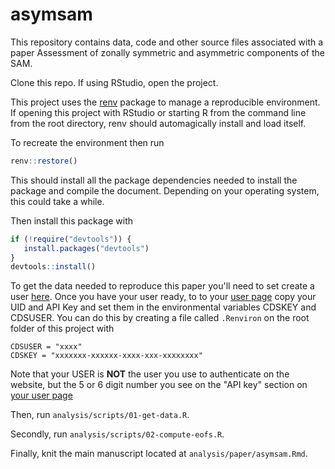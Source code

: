 # asymsam

This repository contains data, code and other source files associated with a paper Assessment of zonally symmetric and asymmetric components of the SAM. 

Clone this repo. If using RStudio, open the project. 

This project uses the [renv](https://rstudio.github.io/renv/) package to manage a reproducible environment. If opening this project with RStudio or starting R from the command line from the root directory, renv should automagically install and load itself. 

To recreate the environment then run

```r
renv::restore()
```

This should install all the package dependencies needed to install the package and compile the document. Depending on your operating system, this could take a while. 

Then install this package with

```r
if (!require("devtools")) {
   install.packages("devtools")
}
devtools::install()
```

To get the data needed to reproduce this paper you'll need to set create a user [here](https://cds.climate.copernicus.eu/user/register?destination=/). Once you have your user ready, to to your [user page](https://cds.climate.copernicus.eu/user/) copy your UID and API Key and set them in the environmental variables CDSKEY and CDSUSER. You can do this by creating a file called `.Renviron` on the root folder of this project with 

```
CDSUSER = "xxxx"
CDSKEY = "xxxxxxx-xxxxxx-xxxx-xxx-xxxxxxxx"
```

Note that your USER is **NOT** the user you use to authenticate on the website, but the 5 or 6 digit number you see on the "API key" section on [your user page](https://cds.climate.copernicus.eu/user/)

Then, run `analysis/scripts/01-get-data.R`.

Secondly, run `analysis/scripts/02-compute-eofs.R`. 

Finally, knit the main manuscript located at `analysis/paper/asymsam.Rmd`. 
